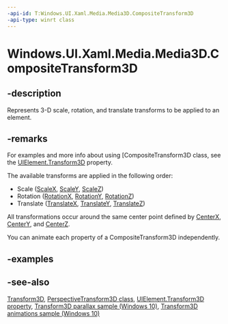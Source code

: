 ```yaml
---
-api-id: T:Windows.UI.Xaml.Media.Media3D.CompositeTransform3D
-api-type: winrt class
---
```


<!-- Class syntax.
public class CompositeTransform3D : Windows.UI.Xaml.Media.Media3D.Transform3D, Windows.UI.Xaml.Media.Media3D.ICompositeTransform3D
-->

# Windows.UI.Xaml.Media.Media3D.CompositeTransform3D

## -description

Represents 3-D scale, rotation, and translate transforms to be applied to an element.

## -remarks

For examples and more info about using [CompositeTransform3D class, see the [UIElement.Transform3D](../windows.ui.xaml/uielement_transform3d.md) property.

The available transforms are applied in the following order:

+ Scale ([ScaleX](compositetransform3d_scalex.md), [ScaleY](compositetransform3d_scaley.md), [ScaleZ](compositetransform3d_scalez.md))
+ Rotation ([RotationX](compositetransform3d_rotationx.md), [RotationY](compositetransform3d_rotationy.md), [RotationZ](compositetransform3d_rotationz.md))
+ Translate ([TranslateX](compositetransform3d_translatex.md), [TranslateY](compositetransform3d_translatey.md), [TranslateZ](compositetransform3d_translatez.md))

All transformations occur around the same center point defined by [CenterX](compositetransform3d_centerx.md), [CenterY](compositetransform3d_centery.md), and [CenterZ](compositetransform3d_centerz.md).

You can animate each property of a CompositeTransform3D independently.

## -examples

## -see-also

[Transform3D](transform3d.md), [PerspectiveTransform3D class](perspectivetransform3d.md), [UIElement.Transform3D property](../windows.ui.xaml/uielement_transform3d.md), [Transform3D parallax sample (Windows 10)](https://github.com/Microsoft/Windows-universal-samples/tree/master/Samples/XamlTransform3DParallax), [Transform3D animations sample (Windows 10)](https://go.microsoft.com/fwlink/p/?LinkId=620637)
